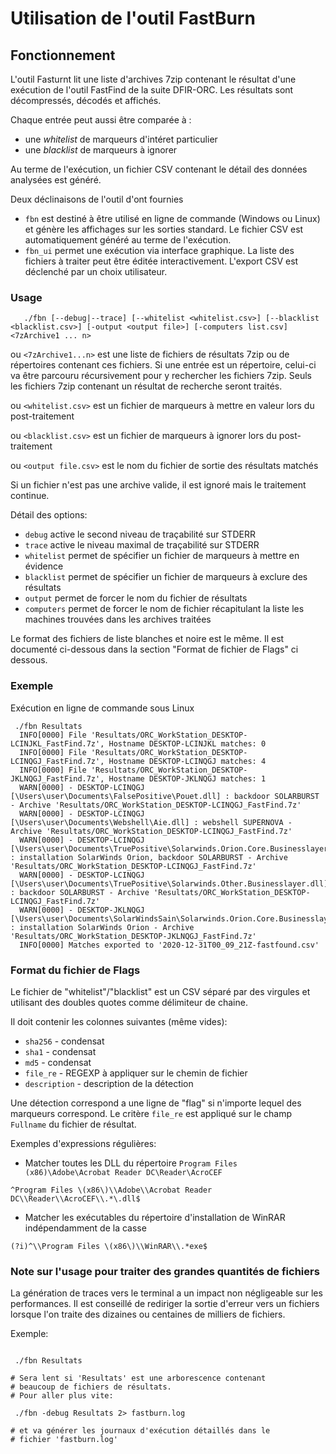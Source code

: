 # Utilisation de l'outil FastBurn


## Fonctionnement

L'outil Fasturnt lit une liste d'archives 7zip contenant le résultat d'une exécution de l'outil FastFind de la suite DFIR-ORC.
Les résultats sont décompressés, décodés et affichés.

Chaque entrée peut aussi être comparée à :
* une *whitelist* de marqueurs d'intéret particulier
* une *blacklist* de marqueurs à ignorer


Au terme de l'exécution, un fichier CSV contenant le détail des données analysées est généré.

Deux déclinaisons de l'outil d'ont fournies
* `fbn` est destiné à être utilisé en ligne de commande (Windows ou Linux) et génère les affichages sur les sorties standard. Le fichier CSV est automatiquement généré au terme de l'exécution.
* `fbn_ui` permet une exécution via interface graphique. La liste des fichiers à traiter peut être éditée interactivement. L'export CSV est déclenché par un choix utilisateur.


### Usage

```
   ./fbn [--debug|--trace] [--whitelist <whitelist.csv>] [--blacklist <blacklist.csv>] [-output <output file>] [-computers list.csv] <7zArchive1 ... n>
```


ou `<7zArchive1...n>` est une liste de fichiers de résultats 7zip ou de répertoires contenant ces fichiers. Si une entrée est un répertoire, celui-ci va être parcouru récursivement pour y rechercher les fichiers 7zip. Seuls les fichiers 7zip contenant un résultat de recherche seront traités.

ou `<whitelist.csv>` est un fichier de marqueurs à mettre en valeur lors du post-traitement

ou `<blacklist.csv>` est un fichier de marqueurs à ignorer lors du post-traitement

ou `<output file.csv>` est le nom du fichier de sortie des résultats matchés

Si un fichier n'est pas une archive valide, il est ignoré mais le traitement continue.


Détail des options:

* `debug` active le second niveau de traçabilité sur STDERR
* `trace` active le niveau maximal de traçabilité sur STDERR
* `whitelist` permet de spécifier un fichier de marqueurs à mettre en évidence
* `blacklist` permet de spécifier un fichier de marqueurs à exclure des résultats
* `output` permet de forcer le nom du fichier de résultats
* `computers` permet de forcer le nom de fichier récapitulant la liste les machines trouvées dans les archives traitées

Le format des fichiers de liste blanches et noire est le même. Il est documenté ci-dessous dans la section "Format de fichier de Flags" ci dessous.

### Exemple

Exécution en ligne de commande sous Linux

```
 ./fbn Resultats
  INFO[0000] File 'Resultats/ORC_WorkStation_DESKTOP-LCINJKL_FastFind.7z', Hostname DESKTOP-LCINJKL matches: 0
  INFO[0000] File 'Resultats/ORC_WorkStation_DESKTOP-LCINQGJ_FastFind.7z', Hostname DESKTOP-LCINQGJ matches: 4
  INFO[0000] File 'Resultats/ORC_WorkStation_DESKTOP-JKLNQGJ_FastFind.7z', Hostname DESKTOP-JKLNQGJ matches: 1
  WARN[0000] - DESKTOP-LCINQGJ [\Users\user\Documents\FalsePositive\Pouet.dll] : backdoor SOLARBURST - Archive 'Resultats/ORC_WorkStation_DESKTOP-LCINQGJ_FastFind.7z'
  WARN[0000] - DESKTOP-LCINQGJ [\Users\user\Documents\Webshell\Aie.dll] : webshell SUPERNOVA - Archive 'Resultats/ORC_WorkStation_DESKTOP-LCINQGJ_FastFind.7z'
  WARN[0000] - DESKTOP-LCINQGJ [\Users\user\Documents\TruePositive\Solarwinds.Orion.Core.Businesslayer.dll] : installation SolarWinds Orion, backdoor SOLARBURST - Archive 'Resultats/ORC_WorkStation_DESKTOP-LCINQGJ_FastFind.7z'
  WARN[0000] - DESKTOP-LCINQGJ [\Users\user\Documents\TruePositive\Solarwinds.Other.Businesslayer.dll] : backdoor SOLARBURST - Archive 'Resultats/ORC_WorkStation_DESKTOP-LCINQGJ_FastFind.7z'
  WARN[0000] - DESKTOP-JKLNQGJ [\Users\user\Documents\SolarWindsSain\Solarwinds.Orion.Core.Businesslayer.dll] : installation SolarWinds Orion - Archive 'Resultats/ORC_WorkStation_DESKTOP-JKLNQGJ_FastFind.7z'
  INFO[0000] Matches exported to '2020-12-31T00_09_21Z-fastfound.csv'
```

### Format du fichier de Flags

Le fichier de "whitelist"/"blacklist" est un CSV séparé par des virgules et utilisant des doubles quotes comme délimiteur de chaine.

Il doit contenir les colonnes suivantes (même vides):

* `sha256`      - condensat
* `sha1`        - condensat
* `md5`         - condensat
* `file_re`     - REGEXP à appliquer sur le chemin de fichier
* `description` - description de la détection

Une détection correspond a une ligne de "flag" si n'importe lequel des marqueurs correspond.
Le critère `file_re` est appliqué sur le champ `Fullname` du fichier de résultat.

Exemples d'expressions régulières:

* Matcher toutes les DLL du répertoire `Program Files (x86)\Adobe\Acrobat Reader DC\Reader\AcroCEF`
```
^Program Files \(x86\)\\Adobe\\Acrobat Reader DC\\Reader\\AcroCEF\\.*\.dll$
```

* Matcher les exécutables du répertoire d'installation de WinRAR indépendamment de la casse

```
(?i)^\\Program Files \(x86\)\\WinRAR\\.*exe$
```

### Note sur l'usage pour traiter des grandes quantités de fichiers

La génération de traces vers le terminal a un impact non négligeable sur les performances.
Il est conseillé de rediriger la sortie d'erreur vers un fichiers lorsque l'on traite des dizaines ou centaines de milliers de fichiers.

Exemple:
```

 ./fbn Resultats

# Sera lent si 'Resultats' est une arborescence contenant
# beaucoup de fichiers de résultats.
# Pour aller plus vite:

 ./fbn -debug Resultats 2> fastburn.log

# et va générer les journaux d'exécution détaillés dans le
# fichier 'fastburn.log'

```


